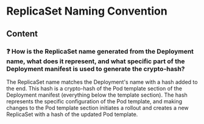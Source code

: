 # ReplicaSet Naming Convention

## Content

### ❓ How is the ReplicaSet name generated from the Deployment name, what does it represent, and what specific part of the Deployment manifest is used to generate the crypto-hash?
The ReplicaSet name matches the Deployment's name with a hash added to the end. This hash is a crypto-hash of the Pod template section of the Deployment manifest (everything below the template section). The hash represents the specific configuration of the Pod template, and making changes to the Pod template section initiates a rollout and creates a new ReplicaSet with a hash of the updated Pod template.

